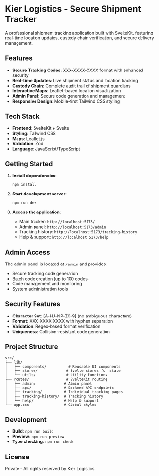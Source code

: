 # Kier Logistics - Secure Shipment Tracker

A professional shipment tracking application built with SvelteKit, featuring real-time location updates, custody chain verification, and secure delivery management.

## Features

- **Secure Tracking Codes**: XXX-XXXX-XXXX format with enhanced security
- **Real-time Updates**: Live shipment status and location tracking
- **Custody Chain**: Complete audit trail of shipment guardians
- **Interactive Maps**: Leaflet-based location visualization
- **Admin Panel**: Secure code generation and management
- **Responsive Design**: Mobile-first Tailwind CSS styling

## Tech Stack

- **Frontend**: SvelteKit + Svelte
- **Styling**: Tailwind CSS
- **Maps**: Leaflet.js
- **Validation**: Zod
- **Language**: JavaScript/TypeScript

## Getting Started

1. **Install dependencies**:
   ```bash
   npm install
   ```

2. **Start development server**:
   ```bash
   npm run dev
   ```

3. **Access the application**:
   - Main tracker: `http://localhost:5173/`
   - Admin panel: `http://localhost:5173/admin`
   - Tracking history: `http://localhost:5173/tracking-history`
   - Help & support: `http://localhost:5173/help`

## Admin Access

The admin panel is located at `/admin` and provides:
- Secure tracking code generation
- Batch code creation (up to 100 codes)
- Code management and monitoring
- System administration tools

## Security Features

- **Character Set**: [A-HJ-NP-Z0-9] (no ambiguous characters)
- **Format**: XXX-XXXX-XXXX with hyphen separation
- **Validation**: Regex-based format verification
- **Uniqueness**: Collision-resistant code generation

## Project Structure

```
src/
├── lib/
│   ├── components/          # Reusable UI components
│   ├── stores/             # Svelte stores for state
│   └── utils/              # Utility functions
├── routes/                 # SvelteKit routing
│   ├── admin/             # Admin panel
│   ├── api/               # Backend API endpoints
│   ├── tracking/          # Individual tracking pages
│   ├── tracking-history/  # Tracking history
│   └── help/              # Help & support
└── app.css                # Global styles
```

## Development

- **Build**: `npm run build`
- **Preview**: `npm run preview`
- **Type checking**: `npm run check`

## License

Private - All rights reserved by Kier Logistics 